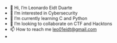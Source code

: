 - 👋 Hi, I’m Leonardo Eidt Duarte
- 👀 I’m interested in Cybersecurity 
- 🌱 I’m currently learning C and Python
- 💞️ I’m looking to collaborate on CTF and Hacktons
- 📫 How to reach me leo01eidt@gmail.com
- 

